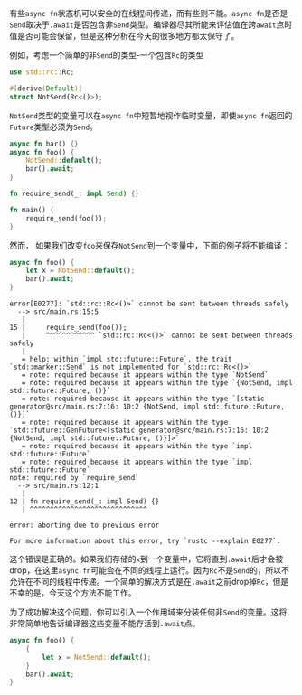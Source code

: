 有些`async fn`状态机可以安全的在线程间传递，而有些则不能。`async fn`是否是`Send`取决于`.await`是否包含非`Send`类型。编译器尽其所能来评估值在跨`await`点时值是否可能会保留，但是这种分析在今天的很多地方都太保守了。

例如，考虑一个简单的非`Send`的类型-一个包含`Rc`的类型

```rust
use std::rc::Rc;

#[derive(Default)]
struct NotSend(Rc<()>);
```

`NotSend`类型的变量可以在`async fn`中短暂地视作临时变量，即使`async fn`返回的`Future`类型必须为`Send`。

```rust
async fn bar() {}
async fn foo() {
    NotSend::default();
    bar().await;
}

fn require_send(_: impl Send) {}

fn main() {
    require_send(foo());
}
```

然而， 如果我们改变`foo`来保存`NotSend`到一个变量中，下面的例子将不能编译：

```rust
async fn foo() {
    let x = NotSend::default();
    bar().await;
}
```

```shell
error[E0277]: `std::rc::Rc<()>` cannot be sent between threads safely
  --> src/main.rs:15:5
   |
15 |     require_send(foo());
   |     ^^^^^^^^^^^^ `std::rc::Rc<()>` cannot be sent between threads safely
   |
   = help: within `impl std::future::Future`, the trait `std::marker::Send` is not implemented for `std::rc::Rc<()>`
   = note: required because it appears within the type `NotSend`
   = note: required because it appears within the type `{NotSend, impl std::future::Future, ()}`
   = note: required because it appears within the type `[static generator@src/main.rs:7:16: 10:2 {NotSend, impl std::future::Future, ()}]`
   = note: required because it appears within the type `std::future::GenFuture<[static generator@src/main.rs:7:16: 10:2 {NotSend, impl std::future::Future, ()}]>`
   = note: required because it appears within the type `impl std::future::Future`
   = note: required because it appears within the type `impl std::future::Future`
note: required by `require_send`
  --> src/main.rs:12:1
   |
12 | fn require_send(_: impl Send) {}
   | ^^^^^^^^^^^^^^^^^^^^^^^^^^^^^

error: aborting due to previous error

For more information about this error, try `rustc --explain E0277`.
```

这个错误是正确的。如果我们存储的`x`到一个变量中，它将直到`.await`后才会被drop，在这里`async fn`可能会在不同的线程上运行。因为`Rc`不是`Send`的，所以不允许在不同的线程中传递。一个简单的解决方式是在`.await`之前drop掉`Rc`，但是不幸的是，今天这个方法不能工作。

为了成功解决这个问题，你可以引入一个作用域来分装任何非`Send`的变量。这将非常简单地告诉编译器这些变量不能存活到`.await`点。

```rust
async fn foo() {
    {
        let x = NotSend::default();
    }
    bar().await;
}
```


